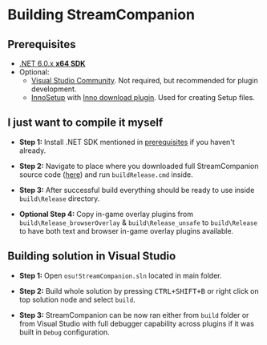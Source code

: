 # Building StreamCompanion

## Prerequisites

* [.NET 6.0.x __x64 SDK__](https://dotnet.microsoft.com/download/dotnet/6.0)
* Optional:
  * [Visual Studio Community](https://visualstudio.microsoft.com/pl/thank-you-downloading-visual-studio/?sku=Community). Not required, but recommended for plugin development.
  * [InnoSetup](https://jrsoftware.org/isdl.php) with [Inno download plugin](https://mitrichsoftware.wordpress.com/inno-setup-tools/inno-download-plugin/). Used for creating Setup files.

## I just want to compile it myself

* **Step 1:** Install .NET SDK mentioned in [prerequisites](#prerequisites) if you haven't already.

* **Step 2:** Navigate to place where you downloaded full StreamCompanion source code ([here](../gettingSource.md)) and run `buildRelease.cmd` inside.

* **Step 3:** After successful build everything should be ready to use inside `build\Release` directory.

* **Optional Step 4:** Copy in-game overlay plugins from `build\Release_browserOverlay` & `build\Release_unsafe` to `build\Release` to have both text and browser in-game overlay plugins available.

## Building solution in Visual Studio

* **Step 1:** Open `osu!StreamCompanion.sln` located in main folder.  

* **Step 2:** Build whole solution by pressing <kbd>CTRL+SHIFT+B</kbd> or right click on top solution node and select `build`.

* **Step 3:** StreamCompanion can be now ran either from `build` folder or from Visual Studio with full debugger capability across plugins if it was built in `Debug` configuration.

